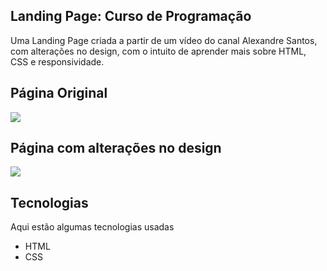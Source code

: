 
 ## Landing Page: Curso de Programação
 
Uma Landing Page criada a partir de um vídeo do canal Alexandre Santos, com alterações no design, com o intuito de aprender mais sobre HTML, CSS e responsividade.
 
## Página Original
<img src="https://github.com/alexandresaints/landing-page-tutorial/blob/27ea463a4f4355f1f80b9c4179ac2af4e1c5a7ef/Material%20da%20Landing%20Page/Sem%20t%C3%ADtulo.png">

## Página com alterações no design
<img src="https://github.com/Davibarroscosta/Landing-Page-Programming-Course/blob/f9b3785d8ebabcbffdccef1a3ae13a01d5fd62ac/Programmer%20Landing%20Page/landing%20page%20programmer.png">

## Tecnologias
 
Aqui estão algumas tecnologias usadas
 
* HTML
* CSS

 
